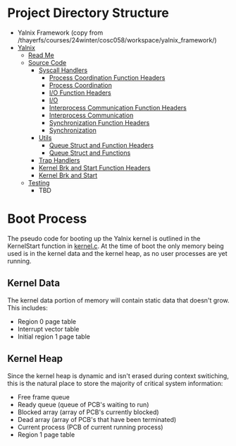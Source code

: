 # Project Directory Structure

- Yalnix Framework (copy from /thayerfs/courses/24winter/cosc058/workspace/yalnix_framework/)
- [Yalnix](./)
  - [Read Me](./README.md)
  - [Source Code](./src/)
    - [Syscall Handlers](./src/syscall_handlers/)
      - [Process Coordination Function Headers](./src/syscall_handlers/process_coordination.h)
      - [Process Coordination](./src/syscall_handlers/process_coordination.c)
      - [I/O Function Headers](./src/syscall_handlers/input_output.h)
      - [I/O](./src/syscall_handlers/input_output.c)
      - [Interprocess Communication Function Headers](./src/syscall_handlers/ipc.h)
      - [Interprocess Communication](./src/syscall_handlers/ipc.c)
      - [Synchronization Function Headers](./src/syscall_handlers/synchronization.h)
      - [Synchronization](./src/syscall_handlers/synchronization.c)
    - [Utils](./src/util/)
      - [Queue Struct and Function Headers](./src/util/queue.h)
      - [Queue Struct and Functions](./src/util/queue.c)
    - [Trap Handlers](./src/traps.c)
    - [Kernel Brk and Start Function Headers](./src/kernel.h)
    - [Kernel Brk and Start](./src/kernel.c)
  - [Testing](./tests/)
    - TBD

# Boot Process

The pseudo code for booting up the Yalnix kernel is outlined in the KernelStart function in [kernel.c](./src/kernel.c). At the time of boot the only memory being used is in the kernel data and the kernel heap, as no user processes are yet running.

## Kernel Data

The kernel data portion of memory will contain static data that doesn't grow. This includes:

- Region 0 page table
- Interrupt vector table
- Initial region 1 page table

## Kernel Heap

Since the kernel heap is dynamic and isn't erased during context switiching, this is the natural place to store the majority of critical system information:

- Free frame queue
- Ready queue (queue of PCB's waiting to run)
- Blocked array (array of PCB's currently blocked)
- Dead array (array of PCB's that have been terminated)
- Current process (PCB of current running process)
- Region 1 page table